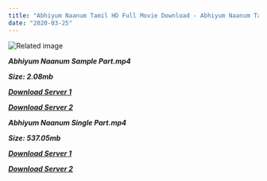 ```yaml
---
title: "Abhiyum Naanum Tamil HD Full Movie Download - Abhiyum Naanum Tamil HD Movie Download"
date: "2020-03-25"
---
```


![Related image](http://www.tamilkaraokefree.com/wp-content/uploads/2011/12/Abhiyum-Naanum-2008.jpg)

**_Abhiyum Naanum Sample Part.mp4_**

**_Size: 2.08mb_**

**_[Download Server 1](http://p1.wetransfer.vip/files/Tamil{8713b6b5f6e59cdcf244c33a3a7a492372c7347c9d869ddefa7d70dd3612d3d9}20Movies/Tamil{8713b6b5f6e59cdcf244c33a3a7a492372c7347c9d869ddefa7d70dd3612d3d9}20Recent{8713b6b5f6e59cdcf244c33a3a7a492372c7347c9d869ddefa7d70dd3612d3d9}20Movies/Abhiyum{8713b6b5f6e59cdcf244c33a3a7a492372c7347c9d869ddefa7d70dd3612d3d9}20Naanum{8713b6b5f6e59cdcf244c33a3a7a492372c7347c9d869ddefa7d70dd3612d3d9}20(2008)/Abhiyum{8713b6b5f6e59cdcf244c33a3a7a492372c7347c9d869ddefa7d70dd3612d3d9}20Naanum/Abhiyum{8713b6b5f6e59cdcf244c33a3a7a492372c7347c9d869ddefa7d70dd3612d3d9}20Naanum{8713b6b5f6e59cdcf244c33a3a7a492372c7347c9d869ddefa7d70dd3612d3d9}20(2008){8713b6b5f6e59cdcf244c33a3a7a492372c7347c9d869ddefa7d70dd3612d3d9}20Sample{8713b6b5f6e59cdcf244c33a3a7a492372c7347c9d869ddefa7d70dd3612d3d9}20(640x360).mp4)_**

**_[Download Server 2](http://p1.wetransfer.vip/files/Tamil{8713b6b5f6e59cdcf244c33a3a7a492372c7347c9d869ddefa7d70dd3612d3d9}20Movies/Tamil{8713b6b5f6e59cdcf244c33a3a7a492372c7347c9d869ddefa7d70dd3612d3d9}20Recent{8713b6b5f6e59cdcf244c33a3a7a492372c7347c9d869ddefa7d70dd3612d3d9}20Movies/Abhiyum{8713b6b5f6e59cdcf244c33a3a7a492372c7347c9d869ddefa7d70dd3612d3d9}20Naanum{8713b6b5f6e59cdcf244c33a3a7a492372c7347c9d869ddefa7d70dd3612d3d9}20(2008)/Abhiyum{8713b6b5f6e59cdcf244c33a3a7a492372c7347c9d869ddefa7d70dd3612d3d9}20Naanum/Abhiyum{8713b6b5f6e59cdcf244c33a3a7a492372c7347c9d869ddefa7d70dd3612d3d9}20Naanum{8713b6b5f6e59cdcf244c33a3a7a492372c7347c9d869ddefa7d70dd3612d3d9}20(2008){8713b6b5f6e59cdcf244c33a3a7a492372c7347c9d869ddefa7d70dd3612d3d9}20Sample{8713b6b5f6e59cdcf244c33a3a7a492372c7347c9d869ddefa7d70dd3612d3d9}20(640x360).mp4)_**

**_Abhiyum Naanum Single Part.mp4_**

**_Size: 537.05mb_**

**_[Download Server 1](http://p1.wetransfer.vip/files/Tamil{8713b6b5f6e59cdcf244c33a3a7a492372c7347c9d869ddefa7d70dd3612d3d9}20Movies/Tamil{8713b6b5f6e59cdcf244c33a3a7a492372c7347c9d869ddefa7d70dd3612d3d9}20Recent{8713b6b5f6e59cdcf244c33a3a7a492372c7347c9d869ddefa7d70dd3612d3d9}20Movies/Abhiyum{8713b6b5f6e59cdcf244c33a3a7a492372c7347c9d869ddefa7d70dd3612d3d9}20Naanum{8713b6b5f6e59cdcf244c33a3a7a492372c7347c9d869ddefa7d70dd3612d3d9}20(2008)/Abhiyum{8713b6b5f6e59cdcf244c33a3a7a492372c7347c9d869ddefa7d70dd3612d3d9}20Naanum/Abhiyum{8713b6b5f6e59cdcf244c33a3a7a492372c7347c9d869ddefa7d70dd3612d3d9}20Naanum{8713b6b5f6e59cdcf244c33a3a7a492372c7347c9d869ddefa7d70dd3612d3d9}20(2008){8713b6b5f6e59cdcf244c33a3a7a492372c7347c9d869ddefa7d70dd3612d3d9}20Single{8713b6b5f6e59cdcf244c33a3a7a492372c7347c9d869ddefa7d70dd3612d3d9}20Part{8713b6b5f6e59cdcf244c33a3a7a492372c7347c9d869ddefa7d70dd3612d3d9}20(640x360).mp4)_**

**_[Download Server 2](http://p1.wetransfer.vip/files/Tamil{8713b6b5f6e59cdcf244c33a3a7a492372c7347c9d869ddefa7d70dd3612d3d9}20Movies/Tamil{8713b6b5f6e59cdcf244c33a3a7a492372c7347c9d869ddefa7d70dd3612d3d9}20Recent{8713b6b5f6e59cdcf244c33a3a7a492372c7347c9d869ddefa7d70dd3612d3d9}20Movies/Abhiyum{8713b6b5f6e59cdcf244c33a3a7a492372c7347c9d869ddefa7d70dd3612d3d9}20Naanum{8713b6b5f6e59cdcf244c33a3a7a492372c7347c9d869ddefa7d70dd3612d3d9}20(2008)/Abhiyum{8713b6b5f6e59cdcf244c33a3a7a492372c7347c9d869ddefa7d70dd3612d3d9}20Naanum/Abhiyum{8713b6b5f6e59cdcf244c33a3a7a492372c7347c9d869ddefa7d70dd3612d3d9}20Naanum{8713b6b5f6e59cdcf244c33a3a7a492372c7347c9d869ddefa7d70dd3612d3d9}20(2008){8713b6b5f6e59cdcf244c33a3a7a492372c7347c9d869ddefa7d70dd3612d3d9}20Single{8713b6b5f6e59cdcf244c33a3a7a492372c7347c9d869ddefa7d70dd3612d3d9}20Part{8713b6b5f6e59cdcf244c33a3a7a492372c7347c9d869ddefa7d70dd3612d3d9}20(640x360).mp4)_**
